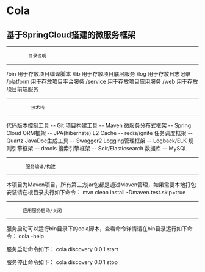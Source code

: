 # Cola

## 基于SpringCloud搭建的微服务框架


--------------------------------------
            目录说明
--------------------------------------
/bin        用于存放项目编译脚本
/lib        用于存放项目底层服务
/log        用于存放日志记录
/platform   用于存放项目平台服务
/service    用于存放项目应用服务
/web        用于存放项目前端服务


--------------------------------------
             技术栈
--------------------------------------
代码版本控制工具 -- Git
项目构建工具 -- Maven
微服务分布式框架 -- Spring Cloud
ORM框架 -- JPA(hibernate)
L2 Cache -- redis/ignite
任务调度框架 -- Quartz
JavaDoc生成工具 -- Swagger2
Logging管理框架 -- Logback/ELK
规则引擎框架 -- drools
搜索引擎框架 -- Solr/Elasticsearch
数据库 -- MySQL


--------------------------------------
           服务编译/构建
--------------------------------------
本项目为Maven项目，所有第三方jar包都是通过Maven管理，如果需要本地打包安装请在根目录执行如下命令：
mvn clean install -Dmaven.test.skip=true


--------------------------------------
          应用服务启动/关闭
--------------------------------------
服务启动可以运行bin目录下的cola脚本，查看命令详情请在bin目录运行如下命令：
cola -help

服务启动命令如下：
cola discovery 0.0.1 start

服务停止命令如下：
cola discovery 0.0.1 stop

